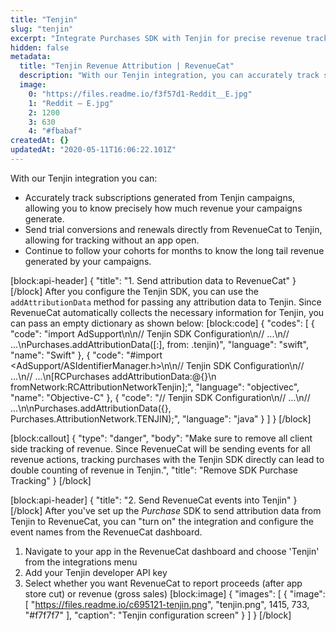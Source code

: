 ```yaml
---
title: "Tenjin"
slug: "tenjin"
excerpt: "Integrate Purchases SDK with Tenjin for precise revenue tracking"
hidden: false
metadata: 
  title: "Tenjin Revenue Attribution | RevenueCat"
  description: "With our Tenjin integration, you can accurately track subscriptions generated from Tenjin campaigns, allowing you to know precisely how much revenue your campaigns generate."
  image: 
    0: "https://files.readme.io/f3f57d1-Reddit__E.jpg"
    1: "Reddit – E.jpg"
    2: 1200
    3: 630
    4: "#fbabaf"
createdAt: {}
updatedAt: "2020-05-11T16:06:22.101Z"
---
```

With our Tenjin integration you can:
* Accurately track subscriptions generated from Tenjin campaigns, allowing you to know precisely how much revenue your campaigns generate.
* Send trial conversions and renewals directly from RevenueCat to Tenjin, allowing for tracking without an app open.
* Continue to follow your cohorts for months to know the long tail revenue generated by your campaigns.

[block:api-header]
{
  "title": "1. Send attribution data to RevenueCat"
}
[/block]
After you configure the Tenjin SDK, you can use the `addAttributionData` method for passing any attribution data to Tenjin. Since RevenueCat automatically collects the necessary information for Tenjin, you can pass an empty dictionary as shown below:
[block:code]
{
  "codes": [
    {
      "code": "import AdSupport\n\n// Tenjin SDK Configuration\n// ...\n// ...\nPurchases.addAttributionData([:], from: .tenjin)",
      "language": "swift",
      "name": "Swift"
    },
    {
      "code": "#import <AdSupport/ASIdentifierManager.h>\n\n// Tenjin SDK Configuration\n// ...\n// ...\n[RCPurchases addAttributionData:@{}\n                         fromNetwork:RCAttributionNetworkTenjin];",
      "language": "objectivec",
      "name": "Objective-C"
    },
    {
      "code": "// Tenjin SDK Configuration\n// ...\n// ...\n\nPurchases.addAttributionData({}, Purchases.AttributionNetwork.TENJIN);",
      "language": "java"
    }
  ]
}
[/block]

[block:callout]
{
  "type": "danger",
  "body": "Make sure to remove all client side tracking of revenue. Since RevenueCat will be sending events for all revenue actions, tracking purchases with the Tenjin SDK directly can lead to double counting of revenue in Tenjin.",
  "title": "Remove SDK Purchase Tracking"
}
[/block]

[block:api-header]
{
  "title": "2. Send RevenueCat events into Tenjin"
}
[/block]
After you've set up the *Purchase* SDK to send attribution data from Tenjin to RevenueCat, you can "turn on" the integration and configure the event names from the RevenueCat dashboard.

1. Navigate to your app in the RevenueCat dashboard and choose 'Tenjin' from the integrations menu
2. Add your Tenjin developer API key
3. Select whether you want RevenueCat to report proceeds (after app store cut) or revenue (gross sales)
[block:image]
{
  "images": [
    {
      "image": [
        "https://files.readme.io/c695121-tenjin.png",
        "tenjin.png",
        1415,
        733,
        "#f7f7f7"
      ],
      "caption": "Tenjin configuration screen"
    }
  ]
}
[/block]